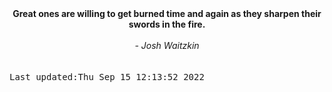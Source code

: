 
<div align="center"><b><span>Great ones are willing to get burned time and again as they sharpen their swords in the fire.</span></b><br><br><i> - Josh Waitzkin</i></div>
<br><br><kbd>Last updated:Thu Sep 15 12:13:52 2022</kbd>